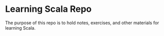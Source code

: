 # Learning Scala Repo

The purpose of this repo is to hold notes, exercises, and other materials for learning Scala.